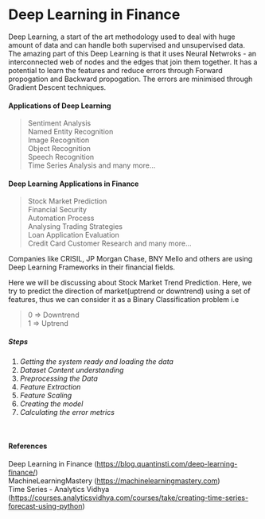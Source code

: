 # Deep Learning in Finance

Deep Learning, a start of the art methodology used to deal with huge amount of data and can handle both supervised and unsupervised data. 
The amazing part of this Deep Learning is that it uses Neural Netwroks - an interconnected web of nodes and the edges that join them together. 
It has a potential to learn the features and reduce errors through Forward propogation and Backward propogation. 
The errors are minimised through Gradient Descent techniques. 
<br>

#### Applications of Deep Learning
> Sentiment Analysis <br>
> Named Entity Recognition <br>
> Image Recognition <br>
> Object Recognition <br>
> Speech Recognition <br>
> Time Series Analysis and many more...<br>


#### Deep Learning Applications in Finance
> Stock Market Prediction <br>
> Financial Security <br>
> Automation Process <br>
> Analysing Trading Strategies <br>
> Loan Application Evaluation <br>
> Credit Card Customer Research and many more... <br>

Companies like CRISIL, JP Morgan Chase, BNY Mello and others are using Deep Learning Frameworks in their financial fields.<br>

Here we will be discussing about Stock Market Trend Prediction.
Here, we try to predict the direction of market(uptrend or downtrend) using a set of features, thus we can consider it as a Binary Classification problem i.e <br>
> 0 => Downtrend <br>
> 1 => Uptrend

##### Steps
1. *Getting the system ready and loading the data*
2. *Dataset Content understanding*
3. *Preprocessing the Data*
4. *Feature Extraction*
5. *Feature Scaling*
6. *Creating the model*
7. *Calculating the error metrics*
<br>

#### References
Deep Learning in Finance (https://blog.quantinsti.com/deep-learning-finance/)  <br>
MachineLearningMastery (https://machinelearningmastery.com) <br>
Time Series - Analytics Vidhya (https://courses.analyticsvidhya.com/courses/take/creating-time-series-forecast-using-python)
